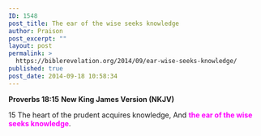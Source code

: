 ```yaml
---
ID: 1548
post_title: The ear of the wise seeks knowledge
author: Praison
post_excerpt: ""
layout: post
permalink: >
  https://biblerevelation.org/2014/09/ear-wise-seeks-knowledge/
published: true
post_date: 2014-09-18 10:58:34
---
```

<strong>Proverbs 18:15</strong>
<strong> New King James Version (NKJV)</strong>

15 The heart of the prudent acquires knowledge,
And <span style="color: #ff00ff;"><strong>the ear of the wise seeks knowledge</strong></span>.